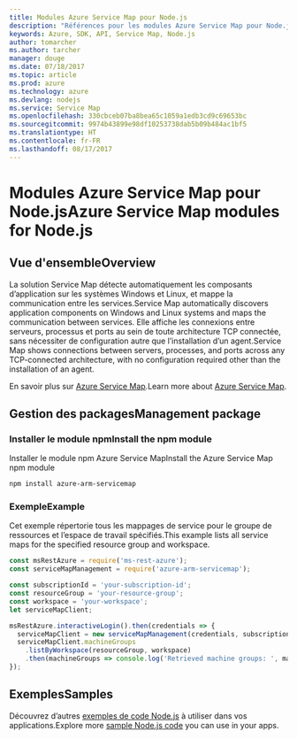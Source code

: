 ```yaml
---
title: Modules Azure Service Map pour Node.js
description: "Références pour les modules Azure Service Map pour Node.js"
keywords: Azure, SDK, API, Service Map, Node.js
author: tomarcher
ms.author: tarcher
manager: douge
ms.date: 07/18/2017
ms.topic: article
ms.prod: azure
ms.technology: azure
ms.devlang: nodejs
ms.service: Service Map
ms.openlocfilehash: 330cbceb07ba8bea65c1059a1edb3cd9c69653bc
ms.sourcegitcommit: 9974b43899e98df10253738dab5b09b484ac1bf5
ms.translationtype: HT
ms.contentlocale: fr-FR
ms.lasthandoff: 08/17/2017
---
```

# <a name="azure-service-map-modules-for-nodejs"></a><span data-ttu-id="31797-104">Modules Azure Service Map pour Node.js</span><span class="sxs-lookup"><span data-stu-id="31797-104">Azure Service Map modules for Node.js</span></span>

## <a name="overview"></a><span data-ttu-id="31797-105">Vue d'ensemble</span><span class="sxs-lookup"><span data-stu-id="31797-105">Overview</span></span>

<span data-ttu-id="31797-106">La solution Service Map détecte automatiquement les composants d’application sur les systèmes Windows et Linux, et mappe la communication entre les services.</span><span class="sxs-lookup"><span data-stu-id="31797-106">Service Map automatically discovers application components on Windows and Linux systems and maps the communication between services.</span></span> <span data-ttu-id="31797-107">Elle affiche les connexions entre serveurs, processus et ports au sein de toute architecture TCP connectée, sans nécessiter de configuration autre que l’installation d’un agent.</span><span class="sxs-lookup"><span data-stu-id="31797-107">Service Map shows connections between servers, processes, and ports across any TCP-connected architecture, with no configuration required other than the installation of an agent.</span></span>

<span data-ttu-id="31797-108">En savoir plus sur [Azure Service Map](https://docs.microsoft.com/azure/operations-management-suite/operations-management-suite-service-map).</span><span class="sxs-lookup"><span data-stu-id="31797-108">Learn more about [Azure Service Map](https://docs.microsoft.com/azure/operations-management-suite/operations-management-suite-service-map).</span></span>

## <a name="management-package"></a><span data-ttu-id="31797-109">Gestion des packages</span><span class="sxs-lookup"><span data-stu-id="31797-109">Management package</span></span>

### <a name="install-the-npm-module"></a><span data-ttu-id="31797-110">Installer le module npm</span><span class="sxs-lookup"><span data-stu-id="31797-110">Install the npm module</span></span>

<span data-ttu-id="31797-111">Installer le module npm Azure Service Map</span><span class="sxs-lookup"><span data-stu-id="31797-111">Install the Azure Service Map npm module</span></span>

```bash
npm install azure-arm-servicemap
```

### <a name="example"></a><span data-ttu-id="31797-112">Exemple</span><span class="sxs-lookup"><span data-stu-id="31797-112">Example</span></span>

<span data-ttu-id="31797-113">Cet exemple répertorie tous les mappages de service pour le groupe de ressources et l’espace de travail spécifiés.</span><span class="sxs-lookup"><span data-stu-id="31797-113">This example lists all service maps for the specified resource group and workspace.</span></span>

```javascript
const msRestAzure = require('ms-rest-azure');
const serviceMapManagement = require('azure-arm-servicemap');

const subscriptionId = 'your-subscription-id';
const resourceGroup = 'your-resource-group';
const workspace = 'your-workspace';
let serviceMapClient;

msRestAzure.interactiveLogin().then(credentials => {
  serviceMapClient = new serviceMapManagement(credentials, subscriptionId);
  serviceMapClient.machineGroups
    .listByWorkspace(resourceGroup, workspace)
    .then(machineGroups => console.log('Retrieved machine groups: ', machineGroups));
});
```

## <a name="samples"></a><span data-ttu-id="31797-114">Exemples</span><span class="sxs-lookup"><span data-stu-id="31797-114">Samples</span></span>

<span data-ttu-id="31797-115">Découvrez d’autres [exemples de code Node.js](https://azure.microsoft.com/resources/samples/?platform=nodejs) à utiliser dans vos applications.</span><span class="sxs-lookup"><span data-stu-id="31797-115">Explore more [sample Node.js code](https://azure.microsoft.com/resources/samples/?platform=nodejs) you can use in your apps.</span></span>

